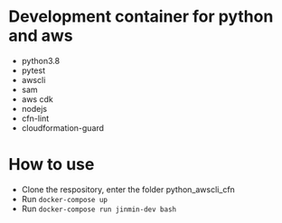 # Development container for python and aws
- python3.8
- pytest
- awscli
- sam
- aws cdk
- nodejs
- cfn-lint
- cloudformation-guard

# How to use
- Clone the respository, enter the folder python_awscli_cfn
- Run 
```docker-compose up```
- Run
```docker-compose run jinmin-dev bash```
